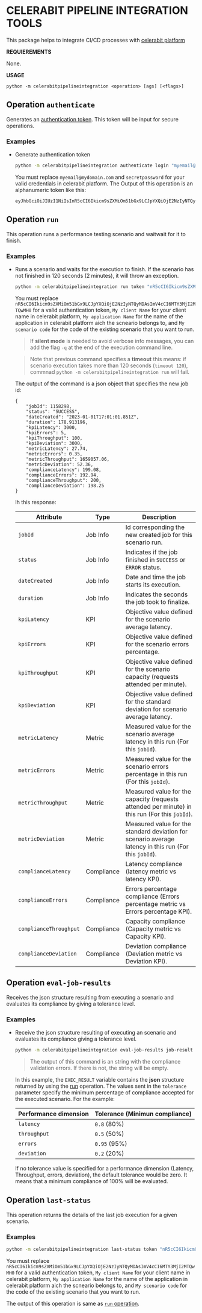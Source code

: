 
# CELERABIT PIPELINE INTEGRATION TOOLS

This package helps to integrate CI/CD processes with [celerabit platform](https://www.celerabit.com)

**REQUIEREMENTS**

None.
  
**USAGE**

```
python -m celerabitpipelineintegration <operation> [ags] [<flags>]
```

## Operation `authenticate`
Generates an [authentication token](https://app.celerabit.com).  This token will be input for secure operations.

### **Examples**

- Generate authentication token

    ```sh
    python -m celerabitpipelineintegration authenticate login "myemail@mydomain.com" password "secretpassword"
    ```
    You must replace `myemail@mydomain.com` and `secretpassword` for your valid credentials in celerabit platform.
    The Output of this operation is an alphanumeric token like this:
    ```
    eyJhbGciOiJIUzI1NiIsInR5cCI6Ikicm9sZXMiOm51bGx9LCJpYXQiOjE2NzIyNTQyMDAsImV4cCI6MTY3MjI2MTQwMH0cWBm8Iua2sUFkHbr89epcfN9EtwBDKtqoLMUtdXJSk
    ```

## Operation `run`
This operation runs a performance testing scenario and waitwait for it to finish.

### **Examples**

- Runs a scenario and waits for the execution to finish. If the scenario has not finished in 120 seconds (2 minutes), it will throw an exception.

    ```sh
    python -m celerabitpipelineintegration run token "nR5cCI6Ikicm9sZXMiOm51bGYXQiOjE2NzIyNDAsImV4cCI6MTY3MjI2MTQwMH0" client "My client Name" application "My application Name" scenario "My scenario code" timeout 120
    ```
    You must replace `nR5cCI6Ikicm9sZXMiOm51bGx9LCJpYXQiOjE2NzIyNTQyMDAsImV4cCI6MTY3MjI2MTQwMH0` for a valid authentication token, `My client Name` for your client name in celerabit platform, `My application Name` for the name of the application in celerabit platform aich the scneario belongs to, and `My scenario code` for the code of the existing scenario that you want to run.  
    
    >If **silent mode** is needed to avoid verbose info messages, you can add the flag `-q` at the end of the execution command line.

    >Note that previous command specifies a **timeout** this means: if scenario execution takes more than 120 seconds (`timeout 120`), commnad `python -m celerabitpipelineintegration run` will fail.

    The output of the command is a json object that specifies the new job id:
    ```
    {
        "jobId": 1158298, 
        "status": "SUCCESS", 
        "dateCreated": "2023-01-01T17:01:01.851Z", 
        "duration": 178.913196, 
        "kpiLatency": 3000, 
        "kpiErrors": 5, 
        "kpiThroughput": 100, 
        "kpiDeviation": 3000, 
        "metricLatency": 27.74, 
        "metricErrors": 0.35, 
        "metricThroughput": 1659057.06, 
        "metricDeviation": 52.36, 
        "complianceLatency": 199.08, 
        "complianceErrors": 192.94, 
        "complianceThroughput": 200, 
        "complianceDeviation": 198.25
    }
    ```

    Ih this response:

    | Attribute | Type | Description |
    | -- | -- | -- |
    | `jobId` | Job Info | Id corresponding the new created job for this scenario run. |
    | `status` | Job Info | Indicates if the job finished in `SUCCESS` or `ERROR` status. |
    | `dateCreated` | Job Info | Date and time the job starts its execution. |
    | `duration` | Job Info | Indicates the seconds the job took to finalize. |
    | `kpiLatency` | KPI | Objective value defined for the scenario average latency. |
    | `kpiErrors` | KPI | Objective value defined for the scenario errors percentage. |
    | `kpiThroughput` | KPI | Objective value defined for the scenario capacity (requests attended per minute). |
    | `kpiDeviation` | KPI | Objective value defined for the standard deviation for scenario average latency. |
    | `metricLatency` | Metric | Measured value for the scenario average latency in this run (For this `jobId`). |
    | `metricErrors` | Metric | Measured value for the scenario errors percentage in this run (For this `jobId`). |
    | `metricThroughput` | Metric | Measured value for the capacity (requests attended per minute) in this run (For this `jobId`). |
    | `metricDeviation` | Metric | Measured value for the standard deviation for scenario average latency in this run (For this `jobId`). |
    | `complianceLatency` | Compliance | Latency compliance (latency metric vs latency KPI). |
    | `complianceErrors` | Compliance | Errors percentage compliance (Errors percentage metric vs Errors percentage KPI). |
    | `complianceThroughput` | Compliance | Capacity compliance (Capacity metric vs Capacity KPI). |
    | `complianceDeviation` | Compliance | Deviation compliance (Deviation metric vs Deviation KPI). |
    

## Operation `eval-job-results`
Receives the json structure resulting from executing a scenario and evaluates its compliance by giving a tolerance level.

### **Examples**

- Receive the json structure resulting of executing an scenario and evaluates its compliance giving a tolerance level.

    ```sh
    python -m celerabitpipelineintegration eval-job-results job-result "$EXEC_RESULT" tolerance "latency=0.8,throughput=0.5,errors=0.95,deviation=0.2"
    ```
    >The output of this command is an string with the compliance validation errors.  If there is not, the string will be empty.

    In this example, the `EXEC_RESULT` variable contains the **json** structure returned by using the [run](#Operation-run) operation.  The values sent in the `tolerance` parameter specify the minimum percentage of compliance accepted for the executed scenario.  For the example:
    
    | Performance dimension | Tolerance (Minimun compliance) |
    | -- | -- |
    | `latency` | `0.8` (80%) |
    | `throughput` | `0.5` (50%) |
    | `errors` | `0.95` (95%) |
    | `deviation` | `0.2` (20%) |

    If no tolerance value is specified for a performance dimension (Latency, Throughput, errors, deviation), the default tolerance would be zero. It means that a minimum compliance of 100% will be evaluated.

## Operation `last-status`
This operation returns the details of the last job execution for a given scenario.

### **Examples**

```sh
python -m celerabitpipelineintegration last-status token "nR5cCI6Ikicm9sZXMiOm51bGYXQiOjE2NzIyNDAsImV4cCI6MTY3MjI2MTQwMH0" client "My client Name" application "My application Name" scenario "My scenario code"
```

You must replace `nR5cCI6Ikicm9sZXMiOm51bGx9LCJpYXQiOjE2NzIyNTQyMDAsImV4cCI6MTY3MjI2MTQwMH0` for a valid authentication token, `My client Name` for your client name in celerabit platform, `My application Name` for the name of the application in celerabit platform aich the scneario belongs to, and `My scenario code` for the code of the existing scenario that you want to run.  

The output of this operation is same as [`run` operation](#Operation-run).
